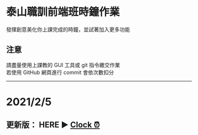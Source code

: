 # 泰山職訓前端班時鐘作業
發揮創意美化你上課完成的時鐘，並試著加入更多功能  

## 注意
請盡量使用上課教的 GUI 工具或 git 指令繳交作業  
若使用 GitHub 網頁進行 commit 會依次數扣分

--------------------------------------------
# 2021/2/5
## 更新版： HERE ▶ [Clock ⏰](https://github.com/ellallu0903/js-clock)
